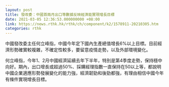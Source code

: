 ```yaml
---
layout: post
title: 發改委：中國首兩月出口等數據反映經濟能實現增長目標
date: 2021-03-05 12:36:53.000000000 +08:00
link: https://news.rthk.hk/rthk/ch/component/k2/1578911-20210305.htm
categories: rthk
---
```


中國發改委主任何立峰指，中國今年定下國內生產總值增長6%以上目標。目前經濟形勢確實較複雜，不確定性較多，要留意疫情走勢，以及外部環境變化。

何立峰指，今年1、2月中國經濟延續去年下半年，特別是第4季度走勢，保持穩中向好。期內，出口增長或超過50%、採購經理指數一直保持在50以上等，都說明中國企業適應形勢發展變化的能力強，經濟韌勁和後勁都強，有理由相信中國今年有條件實現增長目標。
